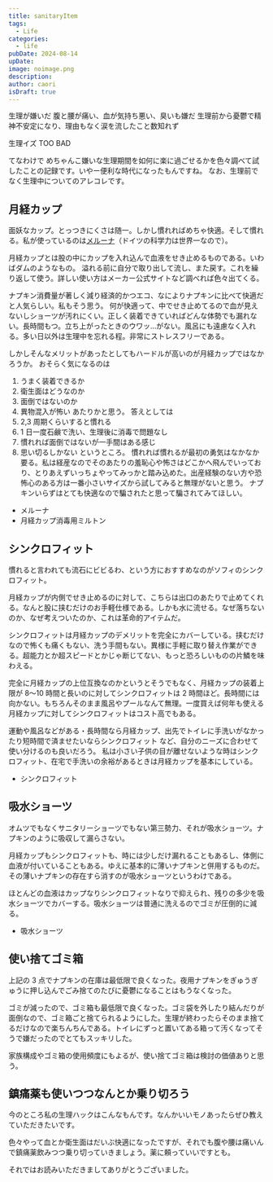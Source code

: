 ```yaml
---
title: sanitaryItem
tags:
  - Life
categories:
  - life
pubDate: 2024-08-14
upDate:
image: noimage.png
description:
author: caori
isDraft: true
---
```


生理が嫌いだ
腹と腰が痛い、血が気持ち悪い、臭いも嫌だ
生理前から憂鬱で精神不安定になり、理由もなく涙を流したこと数知れず

生理イズ TOO BAD

てなわけで
めちゃんこ嫌いな生理期間を如何に楽に過ごせるかを色々調べて試したことの記録です。いやー便利な時代になったもんですね。
なお、生理前でなく生理中についてのアレコレです。

## 月経カップ

面妖なカップ。とっつきにくさは随一。しかし慣れればめちゃ快適。そして慣れる。私が使っているのは[メルーナ](https://amzn.to/3AqoXzB)（ドイツの科学力は世界一なので）。

月経カップとは股の中にカップを入れ込んで血液をせき止めるものである。いわばダムのようなもの。
溢れる前に自分で取り出して流し、また戻す。これを繰り返して使う。詳しい使い方はメーカー公式サイトなど調べれば色々出てくる。

ナプキン消費量が著しく減り経済的かつエコ、なによりナプキンに比べて快適だと人気らしい。私もそう思う。
何が快適って、中でせき止めてるので血が見えないしショーツが汚れにくい。正しく装着できていればどんな体勢でも漏れない。長時間もつ。立ち上がったときのウワッ…がない。風呂にも遠慮なく入れる。多い日以外は生理中を忘れる程。非常にストレスフリーである。

しかしそんなメリットがあったとしてもハードルが高いのが月経カップではなかろうか。
おそらく気になるのは

1. うまく装着できるか
2. 衛生面はどうなのか
3. 面倒ではないのか
4. 異物混入が怖い
   あたりかと思う。
   答えとしては
5. 2,3 周期くらいすると慣れる
6. 1 日一度石鹸で洗い、生理後に消毒で問題なし
7. 慣れれば面倒ではないが一手間はある感じ
8. 思い切るしかない
   というところ。
   慣れれば慣れるが最初の勇気はなかなか要る。私は経産なのでそのあたりの羞恥心や怖さはどこかへ飛んでいっており、とりあえずいっちょやってみっかと踏み込めた。出産経験のない方や恐怖心のある方は一番小さいサイズから試してみると無理がないと思う。 ナプキンいらずはとても快適なので騙されたと思って騙されてみてほしい。

- メルーナ
- 月経カップ消毒用ミルトン

## シンクロフィット

慣れると言われても流石にビビるわ、という方におすすめなのがソフィのシンクロフィット。

月経カップが内側でせき止めるのに対して、こちらは出口のあたりで止めてくれる。なんと股に挟むだけのお手軽仕様である。しかも水に流せる。なぜ落ちないのか、なぜ考えついたのか、これは革命的アイテムだ。

シンクロフィットは月経カップのデメリットを完全にカバーしている。挟むだけなので怖くも痛くもない、洗う手間もない。異様に手軽に取り替え作業ができる。超能力とか超スピードとかじゃ断じてない、もっと恐ろしいものの片鱗を味わえる。

完全に月経カップの上位互換なのかというとそうでもなく、月経カップの装着上限が 8〜10 時間と長いのに対してシンクロフィットは 2 時間ほど。長時間には向かない。もちろんそのまま風呂やプールなんて無理。一度買えば何年も使える月経カップに対してシンクロフィットはコスト高でもある。

運動や風呂などがある・長時間なら月経カップ、出先でトイレに手洗いがなかったり短時間で済ませたいならシンクロフィット
など、自分のニーズに合わせて使い分けるのも良いだろう。
私は小さい子供の目が離せないような時はシンクロフィット、在宅で手洗いの余裕があるときは月経カップを基本にしている。

- シンクロフィット

## 吸水ショーツ

オムツでもなくサニタリーショーツでもない第三勢力、それが吸水ショーツ。ナプキンのように吸収して漏らさない。

月経カップもシンクロフィットも、時には少しだけ漏れることもあるし、体側に血液が付いていることもある。ゆえに基本的に薄いナプキンと併用するものだ。その薄いナプキンの存在すら消すのが吸水ショーツというわけである。

ほとんどの血液はカップなりシンクロフィットなりで抑えられ、残りの多少を吸水ショーツでカバーする。吸水ショーツは普通に洗えるのでゴミが圧倒的に減る。

- 吸水ショーツ

## 使い捨てゴミ箱

上記の 3 点でナプキンの在庫は最低限で良くなった。夜用ナプキンをぎゅうぎゅうに押し込んでごみ捨てのたびに憂鬱になることはもうなくなった。

ゴミが減ったので、ゴミ箱も最低限で良くなった。ゴミ袋を外したり結んだりが面倒なので、ゴミ箱ごと捨てられるようにした。生理が終わったらそのまま捨てるだけなので楽ちんちんである。トイレにずっと置いてある箱って汚くなってそうで嫌だったのでとてもスッキリした。

家族構成やゴミ箱の使用頻度にもよるが、使い捨てゴミ箱は検討の価値ありと思う。

## 鎮痛薬も使いつつなんとか乗り切ろう

今のところ私の生理ハックはこんなもんです。なんかいいモノあったらぜひ教えていただきたいです。

色々やって血とか衛生面はだいぶ快適になったですが、それでも腹や腰は痛いんで鎮痛薬飲みつつ乗り切っていきましょう。薬に頼っていいですとも。

それではお読みいただきましてありがとうございました。
